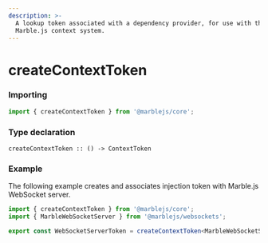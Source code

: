 ```yaml
---
description: >-
  A lookup token associated with a dependency provider, for use with the
  Marble.js context system.
---
```


# createContextToken

### **Importing** <a id="importing"></a>

```typescript
import { createContextToken } from '@marblejs/core';
```

### **Type declaration**

```text
createContextToken :: () -> ContextToken
```

### **Example**

The following example creates and associates injection token with Marble.js WebSocket server.

```typescript
import { createContextToken } from '@marblejs/core';
import { MarbleWebSocketServer } from '@marblejs/websockets';

export const WebSocketServerToken = createContextToken<MarbleWebSocketServer>();
```

